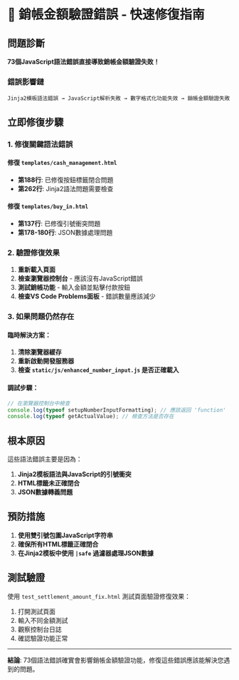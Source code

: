 # 🚨 銷帳金額驗證錯誤 - 快速修復指南

## 問題診斷

**73個JavaScript語法錯誤直接導致銷帳金額驗證失敗！**

### 錯誤影響鏈
```
Jinja2模板語法錯誤 → JavaScript解析失敗 → 數字格式化功能失效 → 銷帳金額驗證失敗
```

## 立即修復步驟

### 1. 修復關鍵語法錯誤

#### 修復 `templates/cash_management.html`
- **第188行**: 已修復按鈕標籤閉合問題
- **第262行**: Jinja2語法問題需要檢查

#### 修復 `templates/buy_in.html`  
- **第137行**: 已修復引號衝突問題
- **第178-180行**: JSON數據處理問題

### 2. 驗證修復效果

1. **重新載入頁面**
2. **檢查瀏覽器控制台** - 應該沒有JavaScript錯誤
3. **測試銷帳功能** - 輸入金額並點擊付款按鈕
4. **檢查VS Code Problems面板** - 錯誤數量應該減少

### 3. 如果問題仍然存在

#### 臨時解決方案：
1. **清除瀏覽器緩存**
2. **重新啟動開發服務器**
3. **檢查 `static/js/enhanced_number_input.js` 是否正確載入**

#### 調試步驟：
```javascript
// 在瀏覽器控制台中檢查
console.log(typeof setupNumberInputFormatting); // 應該返回 'function'
console.log(typeof getActualValue); // 檢查方法是否存在
```

## 根本原因

這些語法錯誤主要是因為：
1. **Jinja2模板語法與JavaScript的引號衝突**
2. **HTML標籤未正確閉合**
3. **JSON數據轉義問題**

## 預防措施

1. **使用雙引號包圍JavaScript字符串**
2. **確保所有HTML標籤正確閉合**
3. **在Jinja2模板中使用 `|safe` 過濾器處理JSON數據**

## 測試驗證

使用 `test_settlement_amount_fix.html` 測試頁面驗證修復效果：
1. 打開測試頁面
2. 輸入不同金額測試
3. 觀察控制台日誌
4. 確認驗證功能正常

---

**結論**: 73個語法錯誤確實會影響銷帳金額驗證功能，修復這些錯誤應該能解決您遇到的問題。




